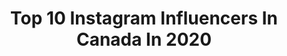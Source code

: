 ---
title: Top 10 Instagram Influencers In Canada In 2020
description: >-
  Find top Instagram influencers in Canada in 2020. Most popular hashtags: # #torontoliving #torontofreebies #foodpornography.
platform: Instagram
profiles:
  - username: "ritaamorgan"
    fullname: >-
      Rita Morgan
    location: "Canada"
    followers: 2225
    engagement: 3986
    commentsToLikes: 0.118164
    id: ckap6ezicfmdo0i784kx6ktuc
    verified: false
    hashtags: ""
  - username: "harryjowsey"
    fullname: >-
      Too Hot To Handle - Harry ⚡️
    location: "Canada"
    followers: 3916090
    engagement: 3258
    commentsToLikes: 0.029277
    id: ck9wdhi0hfnl00j7865qv73wl
    verified: true
    hashtags: "#toohottohandle"
  - username: "ricardoperez99"
    fullname: >-
      Ricardo
    location: "Canada"
    followers: 2143
    engagement: 3116
    commentsToLikes: 0.121893
    id: ck5ci5s8ps2p80i11c7710epu
    verified: false
    hashtags: "#intermoda, #im72"
  - username: "simransaahni"
    fullname: >-
      Simran Sahni | Travel Blogger
    location: "Canada"
    followers: 2802
    engagement: 3007
    commentsToLikes: 0.129672
    id: ckaou8f6nz9nq0i7829wbd8cr
    verified: false
    hashtags: "#happymothersday"
  - username: "selinamilanese"
    fullname: >-
      Selina Milanese
    location: "Canada"
    followers: 3404
    engagement: 2786
    commentsToLikes: 0.190986
    id: ck9h9mzq294lm0j787qsv3ewp
    verified: false
    hashtags: "#ardenebabe, #cloveandhallow, #collab, #ad"
  - username: "mamazimanam"
    fullname: >-
      Mamazi 🧿
    location: "Canada"
    followers: 9230
    engagement: 2737
    commentsToLikes: 0.130059
    id: ckaosxlzoth9s0i788qle8xui
    verified: false
    hashtags: "#asaprocky, #mamazi, #louisvuitton, #cornerstore"
  - username: "tangerinca"
    fullname: >-
      AVE MARIA
    location: "Canada"
    followers: 2693
    engagement: 2712
    commentsToLikes: 0.159699
    id: ck6tibd6x0e9x0j7134j8cmq6
    verified: false
    hashtags: ""
  - username: "maeva.trottier"
    fullname: >-
      Maeva ☁️
    location: "Canada"
    followers: 13067
    engagement: 2607
    commentsToLikes: 0.272372
    id: ck5cfo5n2nbq60i118y4ovfh2
    verified: false
    hashtags: "#fuckcorona"
  - username: "mandilicous"
    fullname: >-
      Mandy | Food | Lifestyle
    location: "Canada"
    followers: 6133
    engagement: 2561
    commentsToLikes: 0.203917
    id: ck15pdxixxeob0i199dnoaf03
    verified: false
    hashtags: "#panntea, #icecreamporn, #pizzaholic, #drinkspecial"
  - username: "dt_416"
    fullname: >-
      David Tadros
    location: "Canada"
    followers: 6282
    engagement: 2472
    commentsToLikes: 0.085249
    id: ck0vvnwfepylf0i195xfgsp4q
    verified: false
    hashtags: "#film, #portra400"
cities:
  - name: Toronto
    link: /instagram/canada/toronto
  - name: Montreal
    link: /instagram/canada/montreal
  - name: Vancouver
    link: /instagram/canada/vancouver
---